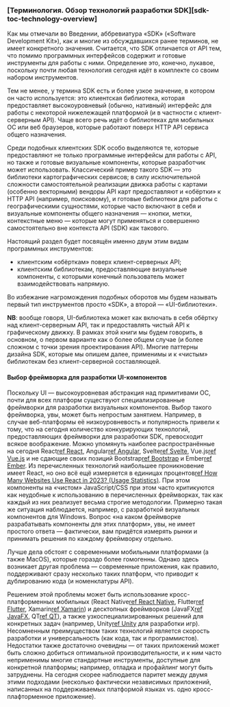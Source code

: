 ### [Терминология. Обзор технологий разработки SDK][sdk-toc-technology-overview]

Как мы отмечали во Введении, аббревиатура «SDK» («Software Development Kit»), как и многие из обсуждавшихся ранее терминов, не имеет конкретного значения. Считается, что SDK отличается от API тем, что помимо программных интерфейсов содержит и готовые инструменты для работы с ними. Определение это, конечно, лукавое, поскольку почти любая технология сегодня идёт в комплекте со своим набором инструментов.

Тем не менее, у термина SDK есть и более узкое значение, в котором он часто используется: это клиентская библиотека, которая предоставляет высокоуровневый (обычно, нативный) интерфейс для работы с некоторой нижележащей платформой (и в частности с клиент-серверным API). Чаще всего речь идёт о библиотеках для мобильных ОС или веб браузеров, которые работают поверх HTTP API сервиса общего назначения.

Среди подобных клиентских SDK особо выделяются те, которые предоставляют не только программные интерфейсы для работы с API, но также и готовые визуальные компоненты, которые разработчик может использовать. Классический пример такого SDK — это библиотеки картографических сервисов; в силу исключительной сложности самостоятельной реализации движка работы с картами (особенно векторными) вендоры API карт предоставляют и «обёртки» к HTTP API (например, поисковому), и готовые библиотеки для работы с географическими сущностями, которые часто включают в себя и визуальные компоненты общего назначения — кнопки, метки, контекстные меню — которые могут применяться и совершенно самостоятельно вне контекста API (SDK) как такового.

Настоящий раздел будет посвящён именно двум этим видам программных инструментов:
  * клиентским «обёрткам» поверх клиент-серверных API;
  * клиентским библиотекам, предоставляющие визуальные компоненты, с которыми конечный пользователь может взаимодействовать напрямую.

Во избежание нагромождения подобных оборотов мы будем называть первый тип инструментов просто «SDK», а второй — «UI-библиотеки».

**NB**: вообще говоря, UI-библиотека может как включать в себя обёртку над клиент-серверным API, так и предоставлять чистый API к графическому движку. В рамках этой книги мы будем говорить, в основном, о первом варианте как о более общем случае (и более сложном с точки зрения проектирования API). Многие паттерны дизайна SDK, которые мы опишем далее, применимы и к «чистым» библиотекам без клиент-серверной составляющей.

#### Выбор фреймворка для разработки UI-компонентов

Поскольку UI — высокоуровневая абстракция над примитивами ОС, почти для всех платформ существуют специализированные фреймворки для разработки визуальных компонентов. Выбор такого фреймворка, увы, может быть непростым занятием. Например, в случае веб-платформы её низкоуровневость и популярность привели к тому, что на сегодня количество конкурирующих технологий, предоставляющих фреймворки для разработки SDK, превосходит всякое воображение. Можно упомянуть наиболее распространённые на сегодня React[ref React](https://react.dev/), Angular[ref Angular](https://angular.io/), Svelte[ref Svelte](https://svelte.dev/), Vue.js[ref Vue.js](https://vuejs.org/) и не сдающие своих позиций Bootstrap[ref Bootstrap](https://getbootstrap.com/) и Ember[ref Ember](https://emberjs.com/). Из перечисленных технологий наибольшее проникновение имеет React, но оно всё ещё измеряется в единицах процентов[ref How Many Websites Use React in 2023? (Usage Statistics)](https://increditools.com/react-usage-statistics/). При этом компоненты на «чистом» JavaScript/CSS при этом часто критикуются как неудобные к использованию в перечисленных фреймворках, так как каждый из них реализует весьма строгие методологии. Примерно такая же ситуация наблюдается, например, с разработкой визуальных компонентов для Windows. Вопрос «на каком фреймворке разрабатывать компоненты для этих платформ», увы, не имеет простого ответа — фактически, вам придётся измерять рынки и принимать решения по каждому фреймворку отдельно.

Лучше дела обстоят с современными мобильными платформами (а также MacOS), которые гораздо более гомогенны. Однако здесь возникает другая проблема — современные приложения, как правило, поддерживают сразу несколько таких платформ, что приводит к дублированию кода (и номенклатуры API).

Решением этой проблемы может быть использование кросс-платформенных мобильных (React Native[ref React Native](https://reactnative.dev/), Flutter[ref Flutter](https://flutter.dev/), Xamarin[ref Xamarin](https://dotnet.microsoft.com/en-us/apps/xamarin)) и десктопных фреймворков (JavaFX[ref JavaFX](https://openjfx.io/), QT[ref QT](https://www.qt.io/)), а также узкоспециализированных решений для конкретных задач (например, Unity[ref Unity](https://docs.unity3d.com/Manual/index.html) для разработки игр). Несомненным преимуществом таких технологий является скорость разработки и универсальность (как кода, так и программистов). Недостатки также достаточно очевидны — от таких приложений может быть сложно добиться оптимальной производительности, и к ним часто неприменимы многие стандартные инструменты, доступные для конкретной платформы; например, отладка и профайлинг могут быть затруднены. На сегодня скорее наблюдается паритет между двумя этими подходами (несколько фактически независимых приложений, написанных на поддерживаемых платформой языках vs. одно кросс-плафторменное приложение).